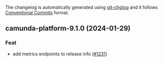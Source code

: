 The changelog is automatically generated using [git-chglog](https://github.com/git-chglog/git-chglog)
and it follows [Conventional Commits](https://www.conventionalcommits.org/en/v1.0.0/) format.


<a name="camunda-platform-9.1.0"></a>
## camunda-platform-9.1.0 (2024-01-29)

### Feat

* add metrics endpoints to release info ([#1231](https://github.com/camunda/camunda-platform-helm/issues/1231))

